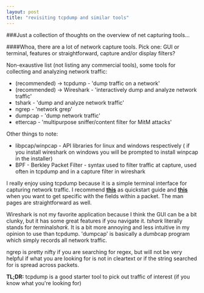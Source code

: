 ```yaml
---
layout: post
title: "revisiting tcpdump and similar tools"
---
```


###Just a collection of thoughts on the overview of net capturing tools...

####Whoa, there are a lot of network capture tools.  Pick one: GUI or terminal, features or straightforward, capture and/or display filters?

Non-exaustive list (not listing any commercial tools), some tools for collecting and analyzing network traffic:

* (recommended) -> tcpdump - 'dump traffic on a network'
* (recommended) -> Wireshark - 'interactively dump and analyze network traffic'
* tshark - 'dump and analyze network traffic'
* ngrep - 'network grep'
* dumpcap - 'dump network traffic'
* ettercap - 'multipurpose sniffer/content filter for MitM attacks'

Other things to note:
* libpcap/winpcap - API libraries for linux and windows respectively ( if you install wireshark on windows you will be prompted to install winpcap in the installer)
* BPF - Berkley Packet Filter - syntax used to filter traffic at capture, used often in tcpdump and in a capture filter in wireshark

I really enjoy using tcpdump because it is a simple terminal interface for capturing network traffic.  I recommend **[this](https://danielmiessler.com/study/tcpdump/)** as quickstart guide and **[this](http://www.wains.be/pub/networking/tcpdump_advanced_filters.txt)** when you want to get specific with the fields within a packet.  The man pages are straightforward as well.

Wireshark is not my favorite application because I think the GUI can be a bit clunky, but it has some great features if you navigate it.  *tshark* literally stands for *t*erminal*shark*. It is a bit more annoying and less intuitive in my opinion to use than tcpdump.  'dumpcap' is basically a *dumb*cap program which simply records all network traffic.

ngrep is pretty nifty if you are searching for regex, but will not be very helpful if what you are looking for is not in cleartext or if the string searched for is spread across packets.

**TL;DR:** tcpdump is a good starter tool to pick out traffic of interest (if you know what you're looking for)

